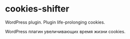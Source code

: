 # cookies-shifter
WordPress plugin. Plugin life-prolonging cookies.

WordPress плагин увеличивающих время жизни cookies.

